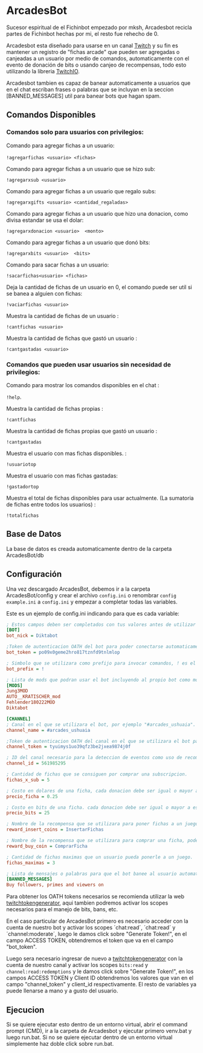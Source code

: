 # ArcadesBot
Sucesor espiritual de el Fichinbot empezado por mksh, Arcadesbot recicla partes de Fichinbot hechas por mi, el resto fue rehecho de 0.

Arcadesbot esta diseñado para usarse en un canal [Twitch](https://www.twitch.tv) y su fin es mantener un registro de "fichas arcade" que pueden ser agregadas o canjeadas a un usuario por medio de comandos, automaticamente con el evento de donación de bits o usando canjeo de recompensas, todo esto utilizando la libreria [TwitchIO](https://github.com/TwitchIO/TwitchIO).

Arcadesbot tambien es capaz de banear automaticamente a usuarios que en el chat escriban frases o palabras que se incluyan en la seccion [BANNED_MESSAGES] util para banear bots que hagan spam.

## Comandos Disponibles

### Comandos solo para usuarios con privilegios:

Comando para agregar fichas a un usuario: 

`!agregarfichas <usuario> <fichas>`   

Comando para agregar fichas a un usuario que se hizo sub:

 `!agregarxsub <usuario>`

Comando para agregar fichas a un usuario que regalo subs:

 `!agregarxgifts <usuario> <cantidad_regaladas> `

 Comando para agregar fichas a un usuario que hizo una donacion, como divisa estandar se usa el dolar:
 
  `!agregarxdonacion <usuario>  <monto>`

Comando para agregar fichas a un usuario que donó bits:

`!agregarxbits <usuario>  <bits> `

Comando para sacar fichas a un usuario:

`!sacarfichas<usuario> <fichas>`

Deja la cantidad de fichas de un usuario en 0, el comando puede ser util si se banea a alguien con fichas:

`!vaciarfichas <usuario>`

Muestra la cantidad de fichas de un usuario :

`!cantfichas <usuario>`

Muestra la cantidad de fichas que gastó un usuario :

`!cantgastadas <usuario>`


### Comandos que pueden usar usuarios sin necesidad de privilegios:

Comando  para mostrar los comandos disponibles en el chat :

`!help`.

Muestra la cantidad de fichas propias :

`!cantfichas`

Muestra la cantidad de fichas propias que gastó un usuario :

`!cantgastadas`

Muestra el usuario con mas fichas disponibles. :

`!usuariotop`

Muestra el usuario con mas fichas gastadas:

 `!gastadortop​​​​​​​​​​​​​​ `

Muestra el total de fichas disponibles para usar actualmente. (La sumatoria de fichas entre todos los usuarios) :

`!totalfichas​​​​​​​​​​​​​​​​​​​​​ `

## Base de Datos
La base de datos es creada automaticamente dentro de la carpeta ArcadesBot/db

## Configuración 
Una vez descargado ArcadesBot, debemos ir a la carpeta ArcadesBot/config y crear el archivo `config.ini` o renombrar `config example.ini` a `config.ini` y empezar a completar todas las variables.

Este es un ejemplo de config.ini indicando para que es cada variable:

```ini
; Estos campos deben ser completados con tus valores antes de utilizar Arcadesbot, de lo contrario no funcionará.
[BOT]
bot_nick = Diktabot

;Token de autenticacion OATH del bot para poder conectarse automaticamente a twitch. Para mas info de como obtenerlo leer el README.
bot_token = po09x0geme2hro817tznfd9tnlmlop

; Simbolo que se utilizara como prefijo para invocar comandos, ! es el utilizado por defecto.
bot_prefix = !

; Lista de mods que podran usar el bot incluyendo al propio bot como moderador, cada mod debe agregarse en una linea nueva, estos son solo de ejemplo, sustituyelos por los tuyos. 
[MODS]
Jung3MOD
AUTO__KRATISCHER_mod
Fehlender180222MOD
Diktabot

[CHANNEL]
; Canal en el que se utilizara el bot, por ejemplo "#arcades_ushuaia".
channel_name = #arcades_ushuaia

;Token de autenticacion OATH del canal en el que se utilizara el bot para que el cliente se conecte automaticamente a twitch. Para mas info de como obtenerlo leer el README.
channel_token = tyuimys1uo39qfz3be2jxea9874j0f

; ID del canal necesario para la deteccion de eventos como uso de recompensas o donaciones. Para mas info de como obtenerlo leer el README.
channel_id = 561985295

; Cantidad de fichas que se consiguen por comprar una subscripcion.
fichas_x_sub = 5

; Costo en dolares de una ficha, cada donacion debe ser igual o mayor a este monto para obtener fichas.
precio_ficha = 0.25

; Costo en bits de una ficha. cada donacion debe ser igual o mayor a estos bits para obtener fichas.
precio_bits = 25

; Nombre de la recompensa que se utilizara para poner fichas a un juego, el formato de entrada debe ser "fichas; juego", por ejemplo " 2; Street fighter 2".
reward_insert_coins = InsertarFichas

; Nombre de la recompensa que se utilizara para comprar una ficha, podes dejar este campo vacio si no queres que se compren fichas con puntos.
reward_buy_coin = ComprarFicha

; Cantidad de fichas maximas que un usuario pueda ponerle a un juego.
fichas_maximas = 3

; Lista de mensajes o palabras para que el bot banee al usuario automaticamente, util contra bots haciendo spam.
[BANNED_MESSAGES]
Buy followers, primes and viewers on
```
Para obtener los OATH tokens necesarios se recomienda utilizar la web [twitchtokengenerator](https://twitchtokengenerator.com), aqui tambien podremos activar los scopes necesarios para el manejo de bits, bans, etc.

En el caso particular de ArcadesBot primero es necesario acceder con la cuenta de nuestro bot y activar los scopes ´chat:read´, ´chat:read´ y ´channel:moderate´, luego le damos click sobre "Generate Token!", en el campo ACCESS TOKEN, obtendremos el token que va en el campo "bot_token".

Luego sera necesario ingresar de nuevo a [twitchtokengenerator](https://twitchtokengenerator.com) con la cuenta de nuestro canal y activar los scopes `bits:read` y `channel:read:redemptions` y le damos click sobre "Generate Token!", en los campos ACCESS TOKEN y Client ID obtendremos los valores que van en el campo "channel_token" y client_id respectivamente.
El resto de variables ya puede llenarse a mano y a gusto del usuario.

## Ejecucion 
Si se quiere ejecutar esto dentro de un entorno virtual, abrir el command prompt (CMD), ir a la carpeta de Arcadesbot y ejecutar primero venv.bat y luego run.bat. Si no se quiere ejecutar dentro de un entorno virtual simplemente haz doble click sobre run.bat. 
